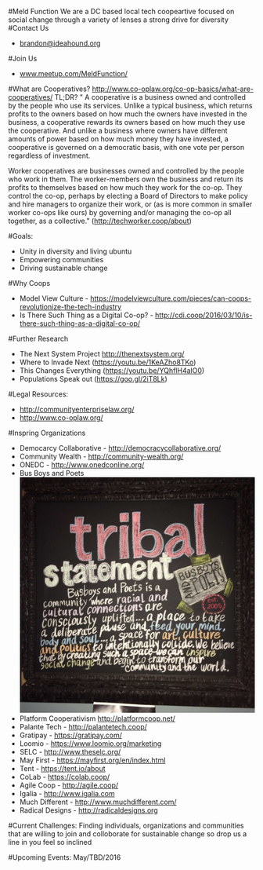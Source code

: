 #Meld Function
We are a DC based local tech coopeartive focused on social change through a variety of lenses a strong drive for diversity
#Contact Us
* brandon@ideahound.org

#Join Us
* www.meetup.com/MeldFunction/

#What are Cooperatives?
http://www.co-oplaw.org/co-op-basics/what-are-cooperatives/
TL;DR?
" A cooperative is a business owned and controlled by the people who use its services. Unlike a typical business, which returns profits to the owners based on how much the owners have invested in the business, a cooperative rewards its owners based on how much they use the cooperative. And unlike a business where owners have different amounts of power based on how much money they have invested, a cooperative is governed on a democratic basis, with one vote per person regardless of investment.

Worker cooperatives are businesses owned and controlled by the people who work in them. The worker-members own the business and return its profits to themselves based on how much they work for the co-op. They control the co-op, perhaps by electing a Board of Directors to make policy and hire managers to organize their work, or (as is more common in smaller worker co-ops like ours) by governing and/or managing the co-op all together, as a collective." (http://techworker.coop/about)


#Goals: 
* Unity in diversity and living ubuntu
* Empowering communities
* Driving sustainable change

#Why Coops
* Model View Culture - https://modelviewculture.com/pieces/can-coops-revolutionize-the-tech-industry
* Is There Such Thing as a Digital Co-op? - http://cdi.coop/2016/03/10/is-there-such-thing-as-a-digital-co-op/

#Further Research
* The Next System Project http://thenextsystem.org/
* Where to Invade Next (https://youtu.be/1KeAZho8TKo)
* This Changes Everything (https://youtu.be/YQhflH4alO0)
* Populations Speak out (https://goo.gl/2iT8Lk)

#Legal Resources:
* http://communityenterpriselaw.org/
* http://www.co-oplaw.org/

#Inspring Organizations
* Democarcy Collaborative - http://democracycollaborative.org/
* Community Wealth - http://community-wealth.org/
* ONEDC - http://www.onedconline.org/
* Bus Boys and Poets
![alt tag](tribal_statement.jpg)
* Platform Cooperativism http://platformcoop.net/
* Palante Tech - http://palantetech.coop/
* Gratipay - https://gratipay.com/
* Loomio - https://www.loomio.org/marketing
* SELC - http://www.theselc.org/
* May First - https://mayfirst.org/en/index.html
* Tent - https://tent.io/about
* CoLab - https://colab.coop/
* Agile Coop - http://agile.coop/
* Igalia - http://www.igalia.com
* Much Different - http://www.muchdifferent.com/
* Radical Designs - http://radicaldesigns.org

#Current Challenges: 
Finding individuals, organizations and communities that are willing to join and colloborate for sustainable change so drop us a line in you feel so inclined

#Upcoming Events: May/TBD/2016

